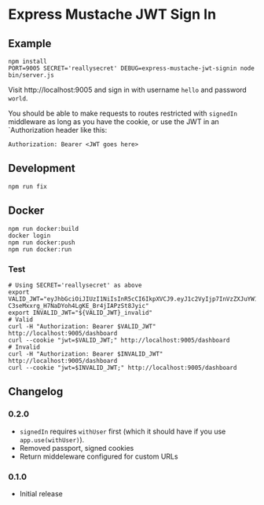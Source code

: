 # Express Mustache JWT Sign In

## Example

```
npm install
PORT=9005 SECRET='reallysecret' DEBUG=express-mustache-jwt-signin node bin/server.js
```

Visit http://localhost:9005 and sign in with username `hello` and password `world`.

You should be able to make requests to routes restricted with `signedIn`
middleware as long as you have the cookie, or use the JWT in an `Authorization
header like this:

```
Authorization: Bearer <JWT goes here>
```

## Development

```
npm run fix
```

## Docker

```
npm run docker:build
docker login
npm run docker:push
npm run docker:run
```

### Test

```
# Using SECRET='reallysecret' as above
export VALID_JWT="eyJhbGciOiJIUzI1NiIsInR5cCI6IkpXVCJ9.eyJ1c2VyIjp7InVzZXJuYW1lIjoiaGVsbG8iLCJyb2xlIjoiYWRtaW4ifSwiaWF0IjoxNTQzNTg4MjE3fQ.Uj5-C3seMxxrg_H7NaDYoh4LgKE_Br4jIAPzSt8Jyic"
export INVALID_JWT="${VALID_JWT}_invalid"
# Valid
curl -H "Authorization: Bearer $VALID_JWT" http://localhost:9005/dashboard
curl --cookie "jwt=$VALID_JWT;" http://localhost:9005/dashboard
# Invalid
curl -H "Authorization: Bearer $INVALID_JWT" http://localhost:9005/dashboard
curl --cookie "jwt=$INVALID_JWT;" http://localhost:9005/dashboard
```

## Changelog

### 0.2.0

* `signedIn` requires `withUser` first (which it should have if you use `app.use(withUser)`).
* Removed passport, signed cookies
* Return middeleware configured for custom URLs

### 0.1.0

* Initial release
